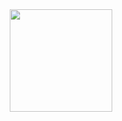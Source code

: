 <div align="center">
  <img height="180em" src="https://github-readme-stats.vercel.app/api/top-langs/?username=Gabriel-Liondas&layout=compact&langs_count=7&theme=dark"/>
</div>
